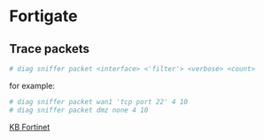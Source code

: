# Fortigate

## Trace packets

```bash
# diag sniffer packet <interface> <'filter'> <verbose> <count> 
```

for example:

```bash
# diag sniffer packet wan1 'tcp port 22' 4 10
# diag sniffer packet dmz none 4 10
```

[KB Fortinet](http://kb.fortinet.com/kb/viewContent.do?externalId=11186)
